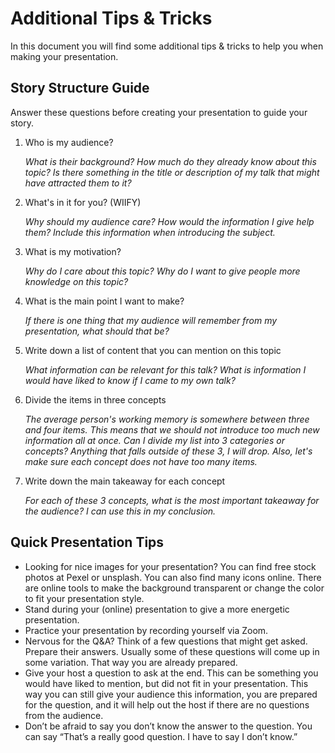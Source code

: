 # Additional Tips & Tricks
In this document you will find some additional tips & tricks to help you when making your presentation. 

## Story Structure Guide
Answer these questions before creating your presentation to guide your story.
 
1. Who is my audience?

    *What is their background? How much do they already know about this topic? Is there something in the title or
     description of my talk that might have attracted them to it?*

2. What's in it for you? (WIIFY)

    *Why should my audience care? How would the information I give help them? Include this information when introducing
     the subject.*

3. What is my motivation?

    *Why do I care about this topic? Why do I want to give people more knowledge on this topic?*

4. What is the main point I want to make?

    *If there is one thing that my audience will remember from my presentation, what should that be?*

5. Write down a list of content that you can mention on this topic

    *What information can be relevant for this talk? What is information I would have liked to know if I came to my own
     talk?*
 
6. Divide the items in three concepts

    *The average person's working memory is somewhere between three and four items. This means that we should not
 introduce too much new information all at once. Can I divide my list into 3 categories or concepts? Anything that
  falls outside of these 3, I will drop. Also, let's make sure each concept does not have too many items.*

7. Write down the main takeaway for each concept

    *For each of these 3 concepts, what is the most important takeaway for the audience? I can use this in my
     conclusion.*




## Quick Presentation Tips
- Looking for nice images for your presentation? You can find free stock photos at Pexel or
 unsplash. You can also find many icons online. There are online tools to make the background transparent or change
  the color to fit your presentation style.
- Stand during your (online) presentation to give a more energetic presentation.
- Practice your presentation by recording yourself via Zoom.
- Nervous for the Q&A? Think of a few questions that might get asked. Prepare their answers. Usually some of these questions will come up in some variation. That way you are already prepared.
- Give your host a question to ask at the end. This can be something you would have liked to mention, but did not fit in your presentation. This way you can still give your audience this information, you are prepared for the question, and it will help out the host if there are no questions from the audience.
- Don’t be afraid to say you don’t know the answer to the question. You can say “That’s a really good question. I have to say I don’t know.”
